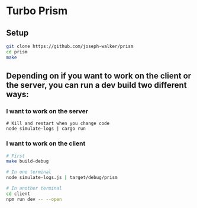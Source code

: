 # Turbo Prism

## Setup

```sh
git clone https://github.com/joseph-walker/prism
cd prism
make
```

## Depending on if you want to work on the client or the server, you can run a dev build two different ways:

### I want to work on the server

```
# Kill and restart when you change code
node simulate-logs | cargo run
```

### I want to work on the client

```sh
# First
make build-debug

# In one terminal
node simulate-logs.js | target/debug/prism

# In another terminal
cd client
npm run dev -- --open
```
